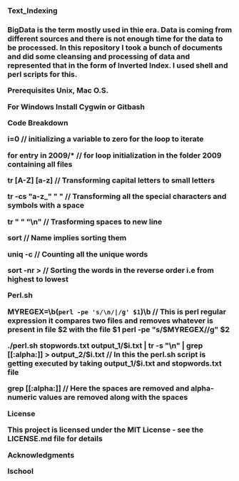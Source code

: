 <h3>Text_Indexing<h3>

BigData is the term mostly used in thie era. Data is coming from different sources and there is not enough time for the data to be processed. In this repository I took a bunch of documents and did some cleansing and processing of data and represented that in the form of Inverted Index. I used shell and perl scripts for this. 

Prerequisites
Unix, Mac O.S.

For Windows
Install Cygwin or Gitbash 

Code Breakdown

i=0                              // initializing a variable to zero for the loop to iterate

for entry in 2009/*              // for loop initialization in the folder 2009 containing all files

tr [A-Z] [a-z]                   // Transforming capital letters to small letters

tr -cs "a-z_" " "                // Transforming all the special characters and symbols with a space

tr " " "\n"                      // Trasforming spaces to new line

sort                             // Name implies sorting them 

uniq -c                         // Counting all the unique words

sort -nr >                      // Sorting the words in the reverse order i.e from highest to lowest 

Perl.sh

MYREGEX=\\b\(`perl -pe 's/\n/|/g' $1`\)\\b        // This is perl regular expression it compares two files and removes whatever is present in file $2 with the file $1 
 perl -pe "s/$MYREGEX//g" $2 
 

./perl.sh stopwords.txt output_1/$i.txt | tr -s "\n" | grep [[:alpha:]] > output_2/$i.txt     // In this the perl.sh script is getting executed by taking output_1/$i.txt and stopwords.txt file 

grep [[:alpha:]]                 // Here the spaces are removed and alpha-numeric values are removed along with the spaces


License

This project is licensed under the MIT License - see the LICENSE.md file for details

Acknowledgments

Ischool 
